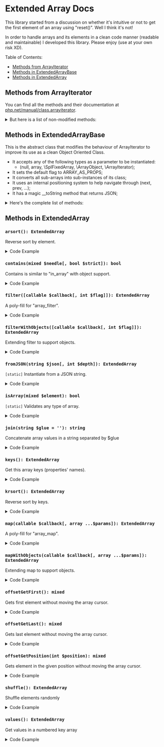 # Extended Array Docs
This library started from a discussion on whether it's intuitive or not
to get the first element of an array using "reset()". Well I think it's not!

In order to handle arrays and its elements in a clean code manner
(readable and maintainable) I developed this library. Please enjoy
(use at your own risk XD).

Table of Contents:
* [Methods from ArrayIterator](#methods-from-arrayiterator)
* [Methods in ExtendedArrayBase](#methods-in-extendedarraybase)
* [Methods in ExtendedArray](#methods-in-extendedarray)

## Methods from ArrayIterator
You can find all the methods and their documentation at
[php.net/manual/class.arrayiterator](https://www.php.net/manual/en/class.arrayiterator.php).

<details>
  <summary>But here is a list of non-modified methods:</summary>

  | Method       | Parameters         | Return | Description |
  | ------------ | ------------------ | ------ | ----------- |
  | append       | mixed $value       | null   | `[*]` Append an element to the object
  | count        |                    | int    | The amount of elements
  | current      |                    | mixed  | Get the element under the cursor
  | getFlags     |                    | int    | Get behaviour flags of the ArrayIterator
  | key          |                    | mixed  | Current position element index
  | offsetExists | mixed $index       | bool   | Validate element index
  | offsetGet    | mixed $index       | mixed  | Get element in given index
  | seek         | int $position      | null   | Moves the cursor to given position
  | serialize    |                    | string | Applies PHP serialization to the object
  | setFlags     | string $flags      | null   | Set behaviour flags of the ArrayIterator
  | unserialize  | string $serialized | null   | Populates self using PHP unserialize
  | valid        |                    | bool   | Validate element in the current position

  _* "append" is indirectly modified as it uses "offsetSet" internally_
</details>

## Methods in ExtendedArrayBase
This is the abstract class that modifies the behaviour of ArrayIterator
to improve its use as a clean Object Oriented Class.
* It accepts any of the following types as a parameter to be instantiated:
  * (null, array, \SplFixedArray, \ArrayObject, \ArrayIterator);
* It sets the default flag to ARRAY_AS_PROPS;
* It converts all sub-arrays into sub-instances of its class;
* It uses an internal positioning system to help navigate through (next, prev, ...);
* It has a magic __toString method that returns JSON;

<details>
  <summary>Here's the complete list of methods:</summary>

  | Method        | Parameters             | Return | Description |
  | ------------- | ---------------------- | ------ | ----------- |
  | asort         |                        | this   | Extending method to support sub-objects
  | element       |                        | mixed  | `[added]` Element is an alias for "current"
  | end           |                        | this   | `[added]` Move the cursor to the end
  | first         |                        | this   | `[added]` First is an alias for "rewind"
  | getArrayCopy  |                        | array  | Extending method to convert sub-objects to array
  | isArrayObject | mixed $array           | bool   | `[added][static]` Identifies usable classes
  | jsonSerialize | <nobr>[int $options[, int $depth]]</nobr> | string | `[added]` JSON Serialize
  | ksort         |                        | this   | Extending method to update position map
  | last          |                        | this   | `[added]` Last is an alias to "end"
  | natcasesort   |                        | this   | Extending method to update position map
  | natsort       |                        | this   | Extending method to update position map
  | next          |                        | this   | Extending method to return $this
  | offsetSet     | <nobr>mixed $index, mixed $newval</nobr>  | null   | Extending method to update position map
  | offsetUnset   | mixed $index           | null   | Extending method to update position map
  | prev          |                        | this   | `[added]` Move the cursor to previous element
  | rewind        |                        | this   | Extending method to return $this
  | uasort        | callable $cmp_function | this   | Extending method to update position map
  | uksort        | callable $cmp_function | this   | Extending method to update position map
</details>

## Methods in ExtendedArray

### `arsort(): ExtendedArray`
Reverse sort by element.
<details>
  <summary>Code Example</summary>

  ```php
  <?php
  $cities = new ExtendedArray(['Dublin', 'Paris', 'Cairo', 'Tokyo']);
  print($cities->arsort());
  /**
   * {
   *   "3": "Tokyo",
   *   "1": "Paris",
   *   "0": "Dublin",
   *   "2": "Cairo"
   * }
   */
  ```
</details>

### `contains(mixed $needle[, bool $strict]): bool`
Contains is similar to "in_array" with object support.
<details>
  <summary>Code Example</summary>

  ```php
  <?php
  $cities = new ExtendedArray(['Dublin', 'Paris', 'Cairo', 'Tokyo']);
  var_dump($cities->contains('Cairo')); // true
  var_dump($cities->contains('Kyoto')); // false
  var_dump($cities->contains($cities->{1})); // true
  ```
</details>

### `filter([callable $callback[, int $flag]]): ExtendedArray`
A poly-fill for "array_filter".
<details>
  <summary>Code Example</summary>

  ```php
  <?php
  $cities = new ExtendedArray(['Dublin', 'Paris', 'Cairo', 'Tokyo']);
  print(
    $cities->filter(
      function ($item) {
        return strlen($item) == 5;
      }
    )
  );
  /**
   * {
   *   "1": "Paris",
   *   "2": "Cairo",
   *   "3": "Tokyo"
   * }
   */
  ```
</details>

### `filterWithObjects([callable $callback[, int $flag]]): ExtendedArray`
Extending filter to support objects.
<details>
  <summary>Code Example</summary>

  ```php
  <?php
  $cities = new ExtendedArray(['Dublin', 'Paris', 'Cairo', 'Tokyo']);
  $countries = new ExtendedArray(['Ireland', 'France', 'Egypt', 'Japan']);
  $places = new ExtendedArray(['cities' => $cities, 'countries' => $countries]);
  print(
    $places->filterWithObjects(
      function ($item) {
        return $item->count();
      }
    )
  );
  /**
   * {
   *   "cities": {
   *     "0": "Dublin",
   *     "1": "Paris",
   *     "2": "Cairo",
   *     "3": "Tokyo"
   *   },
   *   "countries": {
   *     "0": "Ireland",
   *     "1": "France",
   *     "2": "Egypt",
   *     "3": "Japan"
   *   }
   * }
   */
  ```
</details>

### `fromJSON(string $json[, int $depth]): ExtendedArray`
`[static]` Instantiate from a JSON string.
<details>
  <summary>Code Example</summary>

  ```php
  <?php
  $jsonCities = '{"Dublin","Paris","Cairo","Tokyo"}';
  print(
    ExtendedArray::fromJSON($jsonCities)
  );
  /**
   * {
   *   "0": "Dublin",
   *   "1": "Paris",
   *   "2": "Cairo",
   *   "3": "Tokyo"
   * }
   */
  ```
</details>

### `isArray(mixed $element): bool`
`[static]` Validates any type of array.
<details>
  <summary>Code Example</summary>

  ```php
  <?php
  $plainArray = ['Dublin', 'Paris', 'Cairo', 'Tokyo'];
  $cities = new ExtendedArray($plainArray);
  var_dump(ExtendedArray::isArray($plainArray)); // true
  var_dump(ExtendedArray::isArray($cities));     // true
  var_dump(ExtendedArray::isArray('not array')); // false
  ```
</details>

### `join(string $glue = ''): string`
Concatenate array values in a string separated by $glue
<details>
  <summary>Code Example</summary>

  ```php
  <?php
  $cities = new ExtendedArray(['Dublin', 'Paris', 'Cairo', 'Tokyo']);
  print($cities->join(',')); // Dublin,Paris,Cairo,Tokyo
  ```
</details>

### `keys(): ExtendedArray`
Get this array keys (properties' names).
<details>
  <summary>Code Example</summary>

  ```php
  <?php
  $cities = new ExtendedArray(
    [
      'Ireland' => 'Dublin',
      'France' => 'Paris',
      'Egypt' => 'Cairo',
      'Japan' => 'Tokyo'
    ]
  );
  print($cities->keys());
  /**
   * {
   *   "0": "Ireland",
   *   "1": "France",
   *   "2": "Egypt",
   *   "3": "Japan"
   * }
   */
  ```
</details>

### `krsort(): ExtendedArray`
Reverse sort by keys.
<details>
  <summary>Code Example</summary>

  ```php
  <?php
  $cities = new ExtendedArray(
    [
      'Ireland' => 'Dublin',
      'France' => 'Paris',
      'Egypt' => 'Cairo',
      'Japan' => 'Tokyo'
    ]
  );
  print($cities->krsort());
  /**
   * {
   *   "Japan": "Tokyo",
   *   "Ireland": "Dublin",
   *   "France": "Paris",
   *   "Egypt": "Cairo"
   * }
   */
  ```
</details>

### `map(callable $callback[, array ...$params]): ExtendedArray`
A poly-fill for "array_map".
<details>
  <summary>Code Example</summary>

  ```php
  <?php
  $cities = new ExtendedArray(['Dublin', 'Paris', 'Cairo', 'Tokyo']);
  print(
    $cities->map(
      function ($item) {
        return strrev($item);
      }
    )
  );
  /**
   * {
   *   "0": "nilbuD",
   *   "1": "siraP",
   *   "2": "oriaC",
   *   "3": "oykoT"
   * }
   */
  ```
</details>

### `mapWithObjects(callable $callback[, array ...$params]): ExtendedArray`
Extending map to support objects.
<details>
  <summary>Code Example</summary>

  ```php
  <?php
  $cities = new ExtendedArray(['Dublin', 'Paris', 'Cairo', 'Tokyo']);
  $countries = new ExtendedArray(['Ireland', 'France', 'Egypt', 'Japan']);
  $places = new ExtendedArray(['cities' => $cities, 'countries' => $countries]);
  print(
    $places->mapWithObjects(
      function ($item) {
        return $item->filter(
          function ($element) {
            return strlen($element) == 5;
          }
        )->jsonSerialize();
      }
    )
  );
  /**
   * {
   *   "cities": "{\"1\":\"Paris\",\"2\":\"Cairo\",\"3\":\"Tokyo\"}",
   *   "countries": "{\"2\":\"Egypt\",\"3\":\"Japan\"}"
   * }
   */
  ```
</details>

### `offsetGetFirst(): mixed`
Gets first element without moving the array cursor.
<details>
  <summary>Code Example</summary>

  ```php
  <?php
  $cities = new ExtendedArray(['Dublin', 'Paris', 'Cairo', 'Tokyo']);
  print($cities->offsetGetFirst());
  /**
   * Dublin
   */
  ```
</details>

### `offsetGetLast(): mixed`
Gets last element without moving the array cursor.
<details>
  <summary>Code Example</summary>

  ```php
  <?php
  $cities = new ExtendedArray(['Dublin', 'Paris', 'Cairo', 'Tokyo']);
  print($cities->offsetGetLast());
  /**
   * Tokyo
   */
  ```
</details>

### `offsetGetPosition(int $position): mixed`
Gets element in the given position without moving the array cursor.
<details>
  <summary>Code Example</summary>

  ```php
  <?php
  $cities = new ExtendedArray(['Dublin', 'Paris', 'Cairo', 'Tokyo']);
  print($cities->offsetGetPosition(1));
  /**
   * Paris
   */
  ```
</details>

### `shuffle(): ExtendedArray`
Shuffle elements randomly
<details>
  <summary>Code Example</summary>

  ```php
  <?php
  $cities = new ExtendedArray(['Dublin', 'Paris', 'Cairo', 'Tokyo']);
  print($cities->shuffle());
  /**
   * {
   *   "1": "Paris",
   *   "0": "Dublin",
   *   "3": "Tokyo",
   *   "2": "Cairo"
   * }
   */
  ```
</details>

### `values(): ExtendedArray`
Get values in a numbered key array
<details>
  <summary>Code Example</summary>

  ```php
  <?php
  $cities = new ExtendedArray(
    [
      'Egypt' => 'Cairo',
      'Japan' => 'Tokyo',
      'France' => 'Paris',
      'Ireland' => 'Dublin'
    ]
  );
  print($cities->values());
  /**
   * {
   *   "0": "Cairo",
   *   "1": "Tokyo",
   *   "2": "Paris",
   *   "3": "Dublin"
   * }
   */
  ```
</details>
